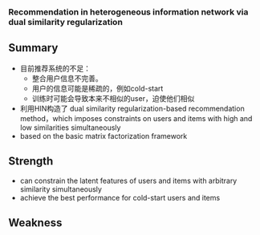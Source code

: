 ### Recommendation in heterogeneous information network via dual similarity regularization
## Summary
  * 目前推荐系统的不足：
    * 整合用户信息不完善。
    * 用户的信息可能是稀疏的，例如cold-start
    * 训练时可能会导致本来不相似的user，迫使他们相似
  * 利用HIN构造了 dual similarity regularization-based recommendation method，which imposes constraints on users and items with high and low
similarities simultaneously
  * based on the basic matrix factorization framework
  
## Strength
  * can constrain the latent features of users and items with arbitrary similarity simultaneously 
  * achieve the best performance for cold-start users and items
## Weakness
